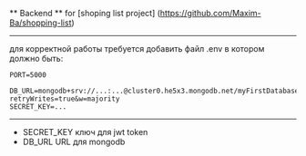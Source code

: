 ** Backend ** for [shoping list project] (https://github.com/Maxim-Ba/shopping-list)

***
для корректной работы требуется добавить файл .env в котором должно быть:
```
PORT=5000

DB_URL=mongodb+srv://...:...@cluster0.he5x3.mongodb.net/myFirstDatabase?retryWrites=true&w=majority
SECRET_KEY=...
```
***
- SECRET_KEY ключ для jwt token
- DB_URL URL для mongodb

